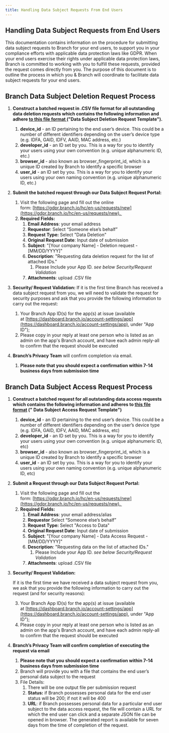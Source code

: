 ```yaml
---
title: Handling Data Subject Requests From End Users
---
```

## Handling Data Subject Requests from End Users

This documentation contains information on the procedure for submitting data subject requests to Branch for your end users, to support you in your compliance efforts with applicable data protection laws like GDPR. When your end users exercise their rights under applicable data protection laws, Branch is committed to working with you to fulfill these requests, provided the request comes directly from you. The purpose of this document is to outline the process in which you & Branch will coordinate to facilitate data subject requests for your end users.

## Branch Data Subject Deletion Request Process

1. **Construct a batched request in .CSV file format for all outstanding data deletion requests which contains the following information and adhere [to this file format ](/resources/gdpr-request-template.xlsx)(<notranslate>"Data Subject Deletion Request Template"</notranslate>).**
	1. <notranslate>**device_id**</notranslate> - an ID pertaining to the end user’s device. This could be a number of different identifiers depending on the user’s device type (e.g. IDFA, GAID, IDFV, AAID, MAC address, etc.)
	2. <notranslate>**developer_id**</notranslate> - an ID set by you. This is a way for you to identify your users using your own convention (e.g. unique alphanumeric ID, etc.)
	3. <notranslate>**browser_id**</notranslate> - also known as browser_fingerprint_id, which is a unique ID created by Branch to identify a specific browser
	4. <notranslate>**user_id**</notranslate> - an ID set by you. This is a way for you to identify your users using your own naming convention (e.g. unique alphanumeric ID, etc.)

2. **Submit  the batched request through our Data Subject Request Portal:**
	1. Visit the following page and fill out the online form: [https://gdpr.branch.io/hc/en-us/requests/new](https://gdpr.branch.io/hc/en-us/requests/new). 
	2. <notranslate>**Required Fields:**</notranslate>
	    1. <notranslate>**Email Address**</notranslate>: your email address
	    2. <notranslate>**Requestor**</notranslate>: Select “Someone else’s behalf”
	    3. <notranslate>**Request Type:**</notranslate> Select "Data Deletion"
	    4. <notranslate>**Original Request Date**</notranslate>: Input date of submission
	    5. <notranslate>**Subject**</notranslate>: "[Your company Name] - Deletion request - [MM/DD/YYYY]"
	    6. <notranslate>**Description**</notranslate>: "Requesting data deletion request for the list of attached IDs."
	        1. Please Include your App ID. _see below Security/Request Validation_
	    7. <notranslate>**Attachments**</notranslate>: upload .CSV file

3. **Security/ Request Validation:**
If it is the first time Branch has received a data subject request from you, we will need to validate the request for security purposes and ask that you provide the following information to carry out the request:

	1. Your Branch App ID(s) for the app(s) at issue (available at [https://dashboard.branch.io/account-settings/app](https://dashboard.branch.io/account-settings/app), under "App ID");
	2. Please copy in your reply at least one person who is listed as an admin on the app's Branch account, and have each admin reply-all to confirm that the request should be executed

4. **Branch’s Privacy Team** will confirm completion via email.
    1. **Please note that you should expect a confirmation within 7-14 business days from submission time**

## Branch Data Subject Access Request Process

1. **Construct a batched request for all outstanding data access requests which contains the following information and adheres to [this file format](https://drive.google.com/drive/u/0/folders/1oXnSpiKYjiJywGNBu0X14yGEbP5YY7GU) (" Data Subject Access Request Template")**
    1. <notranslate>**device_id**</notranslate> - an ID pertaining to the  end user’s device. This could be a number of different identifiers depending on the user’s device type (e.g. IDFA, GAID, IDFV, AAID, MAC address, etc)
    2. <notranslate>**developer_id**</notranslate> - an ID set by you. This is a way for you to identify your users using your own convention (e.g. unique alphanumeric ID, etc)
    3. <notranslate>**browser_id**</notranslate> - also known as browser_fingerprint_id, which is a unique ID created by Branch to identify a specific browser
    4. <notranslate>**user_id**</notranslate> - an ID set by you. This is a way for you to identify your users using your own naming convention (e.g. unique alphanumeric ID, etc)
2. <notranslate>**Submit a Request through our Data Subject Request Portal:**</notranslate>
    1. Visit the following page and fill out the form: [https://gdpr.branch.io/hc/en-us/requests/new](https://gdpr.branch.io/hc/en-us/requests/new). 
    2. <notranslate>**Required Fields:**</notranslate>
        1. <notranslate>**Email Address**</notranslate>: your email address/alias
        2. <notranslate>**Requestor**</notranslate> Select “Someone else’s behalf”
        3. <notranslate>**Request Type:**</notranslate> Select "Access to Data"
        4. <notranslate>**Original Request Date**</notranslate>: Input date of submission
        5. <notranslate>**Subject**</notranslate>: "[Your company Name] - Data Access Request - [MM/DD/YYYY]"
        6. <notranslate>**Description**</notranslate>: "Requesting data on the list of attached IDs."
            1. Please Include your App ID. _see below Security/Request Validation_
        7. <notranslate>**Attachments**</notranslate>: upload .CSV file

3. **Security/ Request Validation:**

    If it is the first time we have received a data subject request from you, we ask that you provide the following information to carry out the request (and for security reasons):

    3. Your Branch App ID(s) for the app(s) at issue (available at [https://dashboard.branch.io/account-settings/app](https://dashboard.branch.io/account-settings/app), under "App ID");
    4. Please copy in your reply at least one person who is listed as an admin on the app's Branch account, and have each admin reply-all to confirm that the request should be executed

4. **Branch’s Privacy Team will confirm completion of executing the request via email**
    1. **Please note that you should expect a confirmation within 7-14 business days from submission time**
    2. Branch will provide you with a file that contains the end user’s personal data subject to the request
    3. File Details:
        1. There will be one output file per submission request
        2. <notranslate>**Status:**</notranslate> if Branch possesses personal data for the end user status will be 200; if not it will be 400
        3. <notranslate>**URL**</notranslate>: if Branch possesses personal data for a particular end user subject to the data access request, the file will contain a URL for which the end user can click and a separate JSON file can be opened in browser. The generated report is available for seven days from the time of completion of the request.
